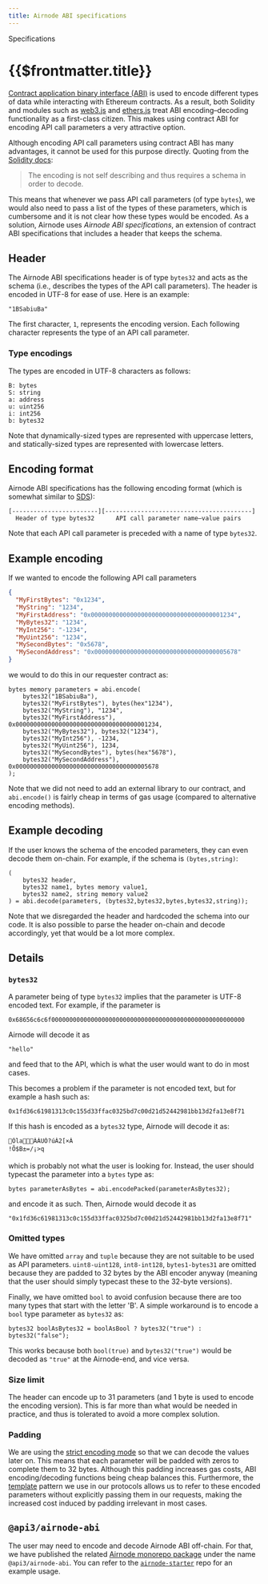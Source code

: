 ```yaml
---
title: Airnode ABI specifications
---
```

<TitleSpan>Specifications</TitleSpan>
# {{$frontmatter.title}}

<TocHeader /> <TOC class="table-of-contents" :include-level="[2,4]" />

[Contract application binary interface (ABI)](https://docs.soliditylang.org/en/v0.6.12/abi-spec.html) is used to encode
different types of data while interacting with Ethereum contracts. As a result, both Solidity and modules such as
[web3.js](https://web3js.readthedocs.io/) and [ethers.js](https://docs.ethers.io/) treat ABI encoding–decoding
functionality as a first-class citizen. This makes using contract ABI for encoding API call parameters a very attractive
option.

Although encoding API call parameters using contract ABI has many advantages, it cannot be used for this purpose
directly. Quoting from the [Solidity docs](https://docs.soliditylang.org/en/v0.6.12/abi-spec.html):

> The encoding is not self describing and thus requires a schema in order to decode.

This means that whenever we pass API call parameters (of type `bytes`), we would also need to pass a list of the types
of these parameters, which is cumbersome and it is not clear how these types would be encoded. As a solution, Airnode
uses _Airnode ABI specifications_, an extension of contract ABI specifications that includes a header that keeps the
schema.

## Header

The Airnode ABI specifications header is of type `bytes32` and acts as the schema (i.e., describes the types of the API
call parameters). The header is encoded in UTF-8 for ease of use. Here is an example:

```
"1BSabiuBa"
```

The first character, `1`, represents the encoding version. Each following character represents the type of an API call
parameter.

### Type encodings

The types are encoded in UTF-8 characters as follows:

```
B: bytes
S: string
a: address
u: uint256
i: int256
b: bytes32
```

Note that dynamically-sized types are represented with uppercase letters, and statically-sized types are represented
with lowercase letters.

## Encoding format

Airnode ABI specifications has the following encoding format (which is somewhat similar to
[SDS](https://github.com/antirez/sds)):

```
[------------------------][-----------------------------------------]
  Header of type bytes32      API call parameter name–value pairs
```

Note that each API call parameter is preceded with a name of type `bytes32`.

## Example encoding

If we wanted to encode the following API call parameters

```json
{
  "MyFirstBytes": "0x1234",
  "MyString": "1234",
  "MyFirstAddress": "0x0000000000000000000000000000000000001234",
  "MyBytes32": "1234",
  "MyInt256": "-1234",
  "MyUint256": "1234",
  "MySecondBytes": "0x5678",
  "MySecondAddress": "0x0000000000000000000000000000000000005678"
}
```

we would to do this in our requester contract as:

```solidity
bytes memory parameters = abi.encode(
    bytes32("1BSabiuBa"),
    bytes32("MyFirstBytes"), bytes(hex"1234"),
    bytes32("MyString"), "1234",
    bytes32("MyFirstAddress"), 0x0000000000000000000000000000000000001234,
    bytes32("MyBytes32"), bytes32("1234"),
    bytes32("MyInt256"), -1234,
    bytes32("MyUint256"), 1234,
    bytes32("MySecondBytes"), bytes(hex"5678"),
    bytes32("MySecondAddress"), 0x0000000000000000000000000000000000005678
);
```

Note that we did not need to add an external library to our contract, and `abi.encode()` is fairly cheap in terms of gas
usage (compared to alternative encoding methods).

## Example decoding

If the user knows the schema of the encoded parameters, they can even decode them on-chain. For example, if the schema
is `(bytes,string)`:

```solidity
(
    bytes32 header,
    bytes32 name1, bytes memory value1,
    bytes32 name2, string memory value2
) = abi.decode(parameters, (bytes32,bytes32,bytes,bytes32,string));
```

Note that we disregarded the header and hardcoded the schema into our code. It is also possible to parse the header
on-chain and decode accordingly, yet that would be a lot more complex.

## Details

### `bytes32`

A parameter being of type `bytes32` implies that the parameter is UTF-8 encoded text. For example, if the parameter is

```
0x68656c6c6f000000000000000000000000000000000000000000000000000000
```

Airnode will decode it as

```
"hello"
```

and feed that to the API, which is what the user would want to do in most cases.

This becomes a problem if the parameter is not encoded text, but for example a hash such as:

```
0x1fd36c61981313c0c155d33ffac0325bd7c00d21d52442981bb13d2fa13e8f71
```

If this hash is encoded as a `bytes32` type, Airnode will decode it as:

```
ÓlaÀÁUÓ?úÀ2[×À
!Õ$B±=/¡>q
```

which is probably not what the user is looking for. Instead, the user should typecast the parameter into a `bytes` type
as:

```solidity
bytes parameterAsBytes = abi.encodePacked(parameterAsBytes32);
```

and encode it as such. Then, Airnode would decode it as

```
"0x1fd36c61981313c0c155d33ffac0325bd7c00d21d52442981bb13d2fa13e8f71"
```

### Omitted types

We have omitted `array` and `tuple` because they are not suitable to be used as API parameters. `uint8-uint128`,
`int8-int128`, `bytes1-bytes31` are omitted because they are padded to 32 bytes by the ABI encoder anyway (meaning that
the user should simply typecast these to the 32-byte versions).

Finally, we have omitted `bool` to avoid confusion because there are too many types that start with the letter 'B'. A
simple workaround is to encode a `bool` type parameter as `bytes32` as:

```solidity
bytes32 boolAsBytes32 = boolAsBool ? bytes32("true") : bytes32("false");
```

This works because both `bool(true)` and `bytes32("true")` would be decoded as `"true"` at the Airnode-end, and vice
versa.

### Size limit

The header can encode up to 31 parameters (and 1 byte is used to encode the encoding version). This is far more than
what would be needed in practice, and thus is tolerated to avoid a more complex solution.

### Padding

We are using the [strict encoding mode](https://docs.soliditylang.org/en/v0.6.12/abi-spec.html#strict-encoding-mode) so
that we can decode the values later on. This means that each parameter will be padded with zeros to complete them to 32
bytes. Although this padding increases gas costs, ABI encoding/decoding functions being cheap balances this.
Furthermore, the [template](../../concepts/template.md) pattern we use in our protocols allows us to refer to these encoded
parameters without explicitly passing them in our requests, making the increased cost induced by padding irrelevant in
most cases.

## `@api3/airnode-abi`

The user may need to encode and decode Airnode ABI off-chain. For that, we have published the related [Airnode monorepo
package](https://github.com/api3dao/airnode/tree/pre-alpha/packages/airnode-abi) under the name `@api3/airnode-abi`. You
can refer to the
[`airnode-starter`](https://github.com/api3dao/airnode-starter/blob/b521d9d77dc3c4d3f6b27adf674adca3a3fba05f/scripts/make-request.js#L25)
repo for an example usage.
